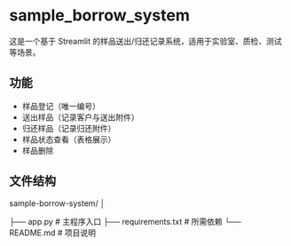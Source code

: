 # sample_borrow_system
这是一个基于 Streamlit 的样品送出/归还记录系统，适用于实验室、质检、测试等场景。

## 功能

- 样品登记（唯一编号）
- 送出样品（记录客户与送出附件）
- 归还样品（记录归还附件）
- 样品状态查看（表格展示）
- 样品删除

## 文件结构
sample-borrow-system/
│

├── app.py # 主程序入口
├── requirements.txt # 所需依赖
└── README.md # 项目说明
